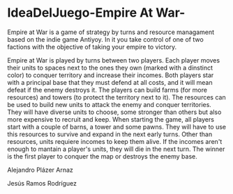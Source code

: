 # IdeaDelJuego-Empire At War-
Empire at War is a game of strategy by turns and resource managament based on the indie game Antiyoy. In it you take control of one of two factions with the objective of taking your empire to victory.

Empire at War is played by turns between two players. Each player moves their units to spaces next to the ones they own (marked with a dinstinct color) to conquer territory and increase their incomes. Both players star with a principal base that they must defend at all costs, and it will mean defeat if the enemy destroys it. The players can build farms (for more resources) and towers (to protect the territory next to it). The resources can be used to build new units to attack the enemy and conquer territories. They will have diverse units to choose, some stronger than others but also more expensive to recruit and keep. When starting the game, all players start with a couple of barns, a tower and some pawns. They will have to use this resources to survive and expand in the next early turns. Other than resources, units requiere incomes to keep them alive. If the incomes aren't enough to mantain a player's units, they will die in the next turn. The winner is the first player to conquer the map or destroys the enemy base.
 
Alejandro Plázer Arnaz

Jesús Ramos Rodríguez
